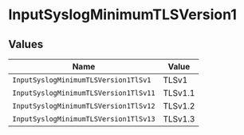 # InputSyslogMinimumTLSVersion1


## Values

| Name                                  | Value                                 |
| ------------------------------------- | ------------------------------------- |
| `InputSyslogMinimumTLSVersion1TlSv1`  | TLSv1                                 |
| `InputSyslogMinimumTLSVersion1TlSv11` | TLSv1.1                               |
| `InputSyslogMinimumTLSVersion1TlSv12` | TLSv1.2                               |
| `InputSyslogMinimumTLSVersion1TlSv13` | TLSv1.3                               |